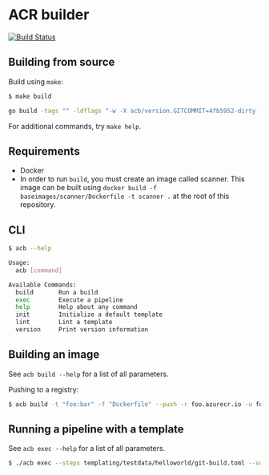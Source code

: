 # ACR builder

[![Build Status](https://travis-ci.org/Azure/acr-builder.svg?branch=master)](https://travis-ci.org/Azure/acr-builder)

## Building from source

Build using `make`:

```bash
$ make build

go build -tags "" -ldflags "-w -X acb/version.GITCOMMIT=4fb5952-dirty -X acb/version.VERSION=v1.0.0" -o acb .
```

For additional commands, try `make help`.

## Requirements

- Docker
- In order to run `build`, you must create an image called scanner. This image can be built using `docker build -f baseimages/scanner/Dockerfile -t scanner .` at the root of this repository.

## CLI

```bash
$ acb --help

Usage:
  acb [command]

Available Commands:
  build       Run a build
  exec        Execute a pipeline
  help        Help about any command
  init        Initialize a default template
  lint        Lint a template
  version     Print version information
```

## Building an image

See `acb build --help` for a list of all parameters.

Pushing to a registry:

```bash
$ acb build -t "foo:bar" -f "Dockerfile" --push -r foo.azurecr.io -u foo -p foo "https://github.com/Azure/acr-builder.git"
```

## Running a pipeline with a template

See `acb exec --help` for a list of all parameters.

```bash
$ ./acb exec --steps templating/testdata/helloworld/git-build.toml --values templating/testdata/helloworld/values.toml --id ericdemo --debug -r foo.azurecr.io -u username -p pw
```